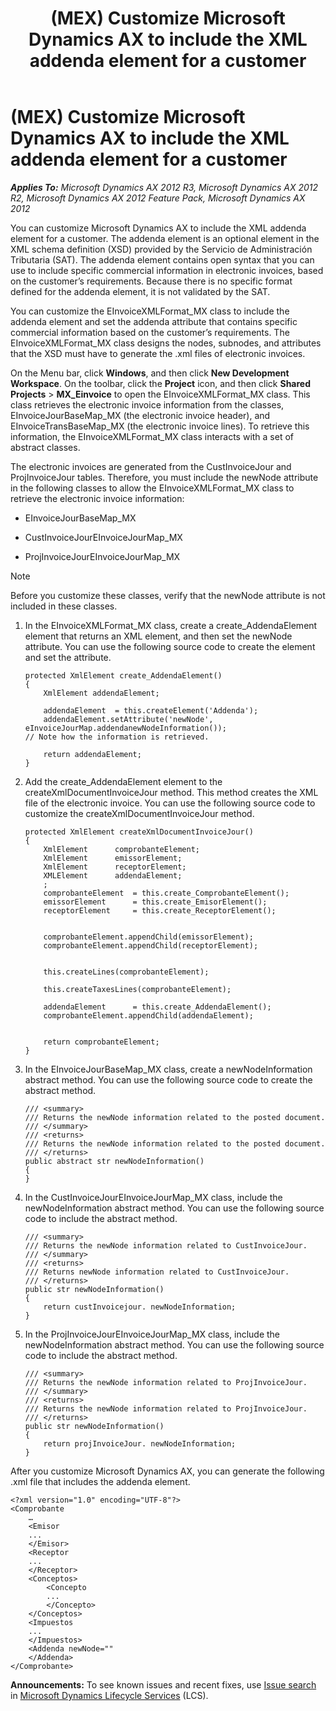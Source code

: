 ﻿---
title: (MEX) Customize Microsoft Dynamics AX to include the XML addenda element for a customer
TOCTitle: (MEX) Customize Microsoft Dynamics AX to include the XML addenda element for a customer
ms:assetid: 00649794-1532-4f2a-9362-a77f23d7d46b
ms:mtpsurl: https://technet.microsoft.com/en-us/library/Hh242090(v=AX.60)
ms:contentKeyID: 36055915
ms.date: 04/18/2014
mtps_version: v=AX.60
f1_keywords:
- Customize
- AX
- (MEX)
- customer
- Microsoft Dynamics
- XML addenda
---

# (MEX) Customize Microsoft Dynamics AX to include the XML addenda element for a customer 


_**Applies To:** Microsoft Dynamics AX 2012 R3, Microsoft Dynamics AX 2012 R2, Microsoft Dynamics AX 2012 Feature Pack, Microsoft Dynamics AX 2012_

You can customize Microsoft Dynamics AX to include the XML addenda element for a customer. The addenda element is an optional element in the XML schema definition (XSD) provided by the Servicio de Administración Tributaria (SAT). The addenda element contains open syntax that you can use to include specific commercial information in electronic invoices, based on the customer’s requirements. Because there is no specific format defined for the addenda element, it is not validated by the SAT.

You can customize the EInvoiceXMLFormat\_MX class to include the addenda element and set the addenda attribute that contains specific commercial information based on the customer’s requirements. The EInvoiceXMLFormat\_MX class designs the nodes, subnodes, and attributes that the XSD must have to generate the .xml files of electronic invoices.

On the Menu bar, click **Windows**, and then click **New Development Workspace**. On the toolbar, click the **Project** icon, and then click **Shared Projects** \> **MX\_Einvoice** to open the EInvoiceXMLFormat\_MX class. This class retrieves the electronic invoice information from the classes, EInvoiceJourBaseMap\_MX (the electronic invoice header), and EInvoiceTransBaseMap\_MX (the electronic invoice lines). To retrieve this information, the EInvoiceXMLFormat\_MX class interacts with a set of abstract classes.

The electronic invoices are generated from the CustInvoiceJour and ProjInvoiceJour tables. Therefore, you must include the newNode attribute in the following classes to allow the EInvoiceXMLFormat\_MX class to retrieve the electronic invoice information:

  - EInvoiceJourBaseMap\_MX

  - CustInvoiceJourEInvoiceJourMap\_MX

  - ProjInvoiceJourEInvoiceJourMap\_MX


> [!NOTE]
> <P>Before you customize these classes, verify that the newNode attribute is not included in these classes.</P>



1.  In the EInvoiceXMLFormat\_MX class, create a create\_AddendaElement element that returns an XML element, and then set the newNode attribute. You can use the following source code to create the element and set the attribute.
    
        protected XmlElement create_AddendaElement()
        {
            XmlElement addendaElement;
        
            addendaElement  = this.createElement('Addenda');
            addendaElement.setAttribute('newNode',  eInvoiceJourMap.addendanewNodeInformation());
        // Note how the information is retrieved.
        
            return addendaElement;
        }

2.  Add the create\_AddendaElement element to the createXmlDocumentInvoiceJour method. This method creates the XML file of the electronic invoice. You can use the following source code to customize the createXmlDocumentInvoiceJour method.
    
        protected XmlElement createXmlDocumentInvoiceJour()
        {
            XmlElement      comprobanteElement;
            XmlElement      emissorElement;
            XmlElement      receptorElement;
            XMLElement      addendaElement;
            ;
            comprobanteElement  = this.create_ComprobanteElement();
            emissorElement      = this.create_EmisorElement();
            receptorElement     = this.create_ReceptorElement();
        
        
            comprobanteElement.appendChild(emissorElement);
            comprobanteElement.appendChild(receptorElement);
        
        
            this.createLines(comprobanteElement);
        
            this.createTaxesLines(comprobanteElement);
        
            addendaElement      = this.create_AddendaElement();
            comprobanteElement.appendChild(addendaElement);
        
        
            return comprobanteElement;
        }

3.  In the EInvoiceJourBaseMap\_MX class, create a newNodeInformation abstract method. You can use the following source code to create the abstract method.
    
        /// <summary>
        /// Returns the newNode information related to the posted document.
        /// </summary>
        /// <returns>
        /// Returns the newNode information related to the posted document.
        /// </returns>
        public abstract str newNodeInformation()
        {
        }

4.  In the CustInvoiceJourEInvoiceJourMap\_MX class, include the newNodeInformation abstract method. You can use the following source code to include the abstract method.
    
        /// <summary>
        /// Returns the newNode information related to CustInvoiceJour.
        /// </summary>
        /// <returns>
        /// Returns newNode information related to CustInvoiceJour.
        /// </returns>
        public str newNodeInformation()
        {
            return custInvoicejour. newNodeInformation;
        }

5.  In the ProjInvoiceJourEInvoiceJourMap\_MX class, include the newNodeInformation abstract method. You can use the following source code to include the abstract method.
    
        /// <summary>
        /// Returns the newNode information related to ProjInvoiceJour.
        /// </summary>
        /// <returns>
        /// Returns the newNode information related to ProjInvoiceJour.
        /// </returns>
        public str newNodeInformation()
        {
            return projInvoiceJour. newNodeInformation;
        }

After you customize Microsoft Dynamics AX, you can generate the following .xml file that includes the addenda element.

    <?xml version="1.0" encoding="UTF-8"?>
    <Comprobante
        …
        <Emisor
        ...
        </Emisor>
        <Receptor
        ...
        </Receptor>
        <Conceptos>
            <Concepto
            ...
            </Concepto>
        </Conceptos>
        <Impuestos
        ...
        </Impuestos>
        <Addenda newNode=""
        </Addenda>
    </Comprobante>

  
**Announcements:** To see known issues and recent fixes, use [Issue search](http://go.microsoft.com/fwlink/?linkid=389258) in [Microsoft Dynamics Lifecycle Services](http://go.microsoft.com/fwlink/?linkid=306505) (LCS).


